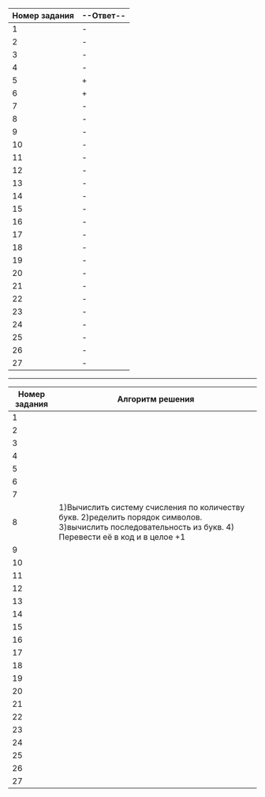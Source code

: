 | Номер задания | --Ответ-- |
| ------ | ------ |
 | 1| - |
 | 2| - |
 | 3| - |
 | 4| - |
 | 5| + |
 | 6| + |
 | 7| - |
 | 8| - |
 | 9| - |
 | 10| - |
 | 11| - |
 | 12| - |
 | 13| - |
 | 14| - |
 | 15| - |
 | 16| - |
 | 17| - |
 | 18| - |
 | 19| - |
 | 20| - |
 | 21| - |
 | 22| - |
 | 23| - |
 | 24| - |
 | 25| - |
 | 26| - |
 | 27| - |

-----------------------------------------------------------------------------------------------------------------------------------------------------------------------

| Номер задания | Алгоритм решения |
| - | - |
| 1 |  |
| 2 |  |
| 3 |  |
| 4 |  |
| 5 |  |
| 6 |  |
| 7 |  |
| 8 | 1)Вычислить систему счисления по количеству букв.  2)ределить порядок символов.  3)вычислить последовательность из букв.  4) Перевести её в код и в целое +1 |
| 9 |  |
| 10 |  |
| 11 |  |
| 12 |  |
| 13 |  |
| 14 |  |
| 15 |  |
| 16 |  |
| 17 |  |
| 18 |  |
| 19 |  |
| 20 |  |
| 21 |  |
| 22 |  |
| 23 |  |
| 24 |  |
| 25 |  |
| 26 |  |
| 27 |  |

